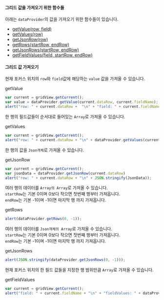 #### 그리드 값을 가져오기 위한 함수들

아래는 `dataProvider`의 값을 가져오기 위한 함수들이 있습니다.

* [getValue(row, field)](http://help.realgrid.com/api/LocalDataProvider/getValue/)
* [getValues(row)](http://help.realgrid.com/api/DataProvider/getValues/)
* [getJsonRow(row)](http://help.realgrid.com/api/LocalDataProvider/getJsonRow/)
* [getRows(startRow, endRow)](http://help.realgrid.com/api/LocalDataProvider/getRows/)
* [getJsonRows(startRow, endRow)](http://help.realgrid.com/api/LocalDataProvider/getJsonRows/)
* [getFieldValues(field, startRow, endRow)](http://help.realgrid.com/api/LocalDataProvider/getFieldValues/)

#### 그리드 값 가져오기

현재 포커스 위치의 `row`와 `field`값에 해당하는 `value` 값을 가져올 수 있습니다.

<a class="btn primary small round lowercase" id="getValue">getValue</a>

```js
var current = gridView.getCurrent();
var value = dataProvider.getValue(current.dataRow, current.fieldName);
alert("row: " + current.dataRow +  "\n" + "field: " + current.fieldName + "\n" + "value: " + value);
```

한 행의 필드값들이 순서대로 들어있는 `Array`로 가져올 수 있습니다.

<a class="btn primary small round lowercase" id="getValues">getValues</a>

```js
var current = gridView.getCurrent();
alert("row: " + current.dataRow + "\n" + dataProvider.getValues(current.dataRow));
```

한 행의 값을 `Json객체`로 가져올 수 있습니다.

<a class="btn primary small round lowercase" id="getJsonRow">getJsonRow</a>

```js
var current = gridView.getCurrent();
var jsonData = dataProvider.getJsonRow(current.dataRow)
alert("row: " + current.dataRow + "\n" + JSON.stringify(JsonData));
```

여러 행의 데이터를 `Array의 Array`로 가져올 수 있습니다.  
`startRow`는 기본 0이며 0보다 작으면 첫번째 행부터 가져옵니다.  
`endRow`는 기본 -1이며 -1이면 마지막 행 까지 가져옵니다.

<a class="btn primary small round lowercase" id="getRows">getRows</a>

```js
alert(dataProvider.getRows(0, -1));
```

여러 행의 데이터를 `Json객체의 Array`로 가져올 수 있습니다.  
`startRow`는 기본 0이며 0보다 작으면 첫번째 행부터 가져옵니다.  
`endRow`는 기본 -1이며 -1이면 마지막 행 까지 가져옵니다.

<a class="btn primary small round lowercase" id="getJsonRows">getJsonRows</a>

```js
alert(JSON.stringify(dataProvider.getJsonRows(0, -1)));
```

현재 포커스 위치의 한 필드 값들을 지정한 행 범위만큼 `Array`로 가져올 수 있습니다.

<a class="btn primary small round lowercase" id="getFieldValues">getFieldValues</a>

```js
var current = gridView.getCurrent();
alert("field: " + current.fieldName + "\n" + "fieldValues: " + dataProvider.getFieldValues(current.fieldName, 0, -1));
```

<script>
$('#getValue').click(function() {
	var current = gridView.getCurrent();
	var value = dataProvider.getValue(current.dataRow, current.fieldName)
	alert("row: " + current.dataRow +  "\n" + "field: " + current.fieldName + "\n" + "value: " + value);
});

$('#getValues').click(function() {
	var current = gridView.getCurrent();
	alert("row: " + current.dataRow + "\n" + dataProvider.getValues(current.dataRow));
});

$('#getJsonRow').click(function() {
	var current = gridView.getCurrent();
	var jsonData = dataProvider.getJsonRow(current.dataRow)
	alert("row: " + current.dataRow + "\n" + JSON.stringify(jsonData));
});

$('#getRows').click(function() {
	alert(dataProvider.getRows(0, -1));
});

$('#getJsonRows').click(function() {
	alert(JSON.stringify(dataProvider.getJsonRows(0, -1)));
});

$('#getFieldValues').click(function() {
	var current = gridView.getCurrent();
	alert("field: " + current.fieldName + "\n" + "fieldValues: " + dataProvider.getFieldValues(current.fieldName, 0, -1));
});
</script>